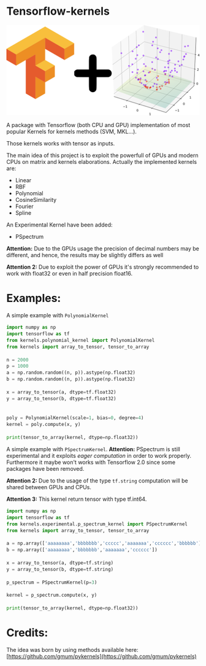 # Tensorflow-kernels

![Logo](/doc/img/image.png)

A package with Tensorflow (both CPU and GPU) implementation of most popular Kernels for kernels methods (SVM, MKL...).

Those kernels works with tensor as inputs.

The main idea of this project is to exploit the powerfull of GPUs and modern CPUs on matrix and kernels elaborations.
Actually the implemented kernels are:

+ Linear
+ RBF
+ Polynomial
+ CosineSimilarity
+ Fourier
+ Spline

An Experimental Kernel have been added:
+ PSpectrum

**Attention:** Due to the GPUs usage the precision of decimal numbers may be different, and hence, the results may be slightly differs as well

**Attention 2:** Due to exploit the power of GPUs it's strongly recommended to work with float32 or even in half precision float16.
# Examples: 

A simple example with ```PolynomialKernel```
```python
import numpy as np
import tensorflow as tf
from kernels.polynomial_kernel import PolynomialKernel
from kernels import array_to_tensor, tensor_to_array

n = 2000
p = 1000
a = np.random.random((n, p)).astype(np.float32)
b = np.random.random((n, p)).astype(np.float32)

x = array_to_tensor(a, dtype=tf.float32)
y = array_to_tensor(b, dtype=tf.float32)


poly = PolynomialKernel(scale=1, bias=0, degree=4)
kernel = poly.compute(x, y)

print(tensor_to_array(kernel, dtype=np.float32))


```

A simple example with ```PSpectrumKernel```. 
**Attention:** PSpectrum is still experimental and it exploits *eager computation* in order to work properly. 
Furthermore it maybe won't works with Tensorflow 2.0 since some packages have been removed.

**Attention 2:** Due to the usage of the type ```tf.string``` computation will be shared between GPUs and CPUs.

**Attention 3:** This kernel return tensor with type tf.int64.

```python
import numpy as np
import tensorflow as tf
from kernels.experimental.p_spectrum_kernel import PSpectrumKernel
from kernels import array_to_tensor, tensor_to_array

a = np.array(['aaaaaaaa','bbbbbbb','ccccc','aaaaaaa','cccccc','bbbbbb'])
b = np.array(['aaaaaaaa','bbbbbbb','aaaaaaa','cccccc'])

x = array_to_tensor(a, dtype=tf.string)
y = array_to_tensor(b, dtype=tf.string)

p_spectrum = PSpectrumKernel(p=3)

kernel = p_spectrum.compute(x, y)

print(tensor_to_array(kernel, dtype=np.float32))

```


# Credits:
The idea was born by using methods available here: [https://github.com/gmum/pykernels](https://github.com/gmum/pykernels)
